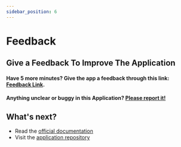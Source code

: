 ```yaml
---
sidebar_position: 6
---
```


# Feedback 

## Give a Feedback To Improve The Application
#### Have **5 more minutes**? Give the app a feedback through this link: **[Feedback Link](https://github.com/antoineross/Senyas)**.

#### Anything **unclear** or **buggy** in this Application? [Please report it!](https://github.com/antoineross/senyas/issues)

## What's next?

- Read the [official documentation](https://github.com/antoineross/Senyas-FSL-Translator)
- Visit the [application repository](https://github.com/antoineross/Senyas)